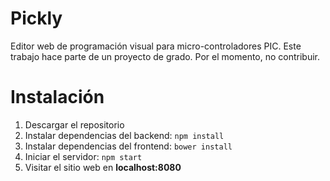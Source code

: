# Pickly
Editor web de programación visual para micro-controladores PIC. Este trabajo hace parte de un proyecto de grado. Por el momento, no contribuir.
# Instalación
1. Descargar el repositorio
2. Instalar dependencias del backend: `npm install`
3. Instalar dependencias del frontend: `bower install`
4. Iniciar el servidor: `npm start`
5. Visitar el sitio web en **localhost:8080**
